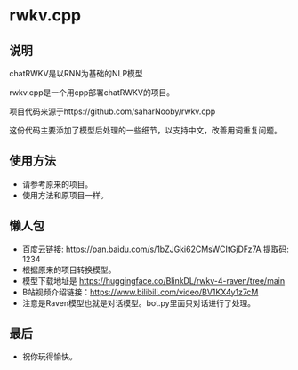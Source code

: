 # rwkv.cpp

## 说明
chatRWKV是以RNN为基础的NLP模型

rwkv.cpp是一个用cpp部署chatRWKV的项目。

项目代码来源于https://github.com/saharNooby/rwkv.cpp

这份代码主要添加了模型后处理的一些细节，以支持中文，改善用词重复问题。

## 使用方法

+ 请参考原来的项目。
+ 使用方法和原项目一样。

## 懒人包
+ 百度云链接: https://pan.baidu.com/s/1bZJGki62CMsWCItGjDFz7A 提取码: 1234
+ 根据原来的项目转换模型。
+ 模型下载地址是 https://huggingface.co/BlinkDL/rwkv-4-raven/tree/main
+ B站视频介绍链接：https://www.bilibili.com/video/BV1KX4y1z7cM
+ 注意是Raven模型也就是对话模型。bot.py里面只对话进行了处理。

## 最后

+ 祝你玩得愉快。